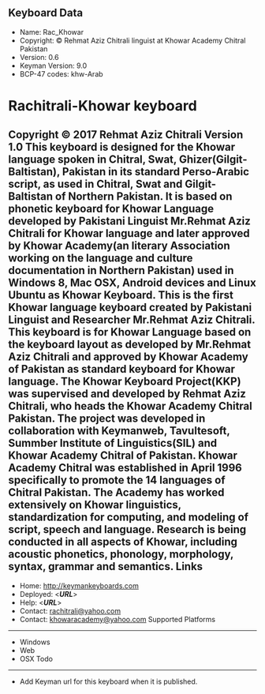 Keyboard Data
-------------

* Name:           Rac_Khowar
* Copyright:      © Rehmat Aziz Chitrali linguist at Khowar Academy Chitral Pakistan
* Version:        0.6
* Keyman Version: 9.0
* BCP-47 codes:   khw-Arab

Rachitrali-Khowar keyboard
=====================
Copyright © 2017 Rehmat Aziz Chitrali
Version 1.0
This keyboard is designed for the Khowar language spoken in Chitral, Swat, Ghizer(Gilgit-Baltistan), Pakistan in its standard Perso-Arabic script, as used in Chitral, Swat and Gilgit-Baltistan of Northern Pakistan. It is based on phonetic keyboard for Khowar Language developed by Pakistani Linguist Mr.Rehmat Aziz Chitrali for Khowar language and later approved by Khowar Academy(an literary Association working on the language and culture documentation in Northern Pakistan) used in Windows 8, Mac OSX, Android devices and Linux Ubuntu as Khowar Keyboard.
This is the first Khowar language keyboard created by Pakistani Linguist and Researcher Mr.Rehmat Aziz Chitrali. This keyboard is for Khowar Language based on the keyboard layout as developed by Mr.Rehmat Aziz Chitrali and approved by Khowar Academy of Pakistan as standard keyboard for Khowar language.
The Khowar Keyboard Project(KKP) was supervised and developed by Rehmat Aziz Chitrali, who heads the Khowar Academy Chitral Pakistan. The project was developed in collaboration with Keymanweb, Tavultesoft, Summber Institute of Linguistics(SIL) and Khowar Academy Chitral of Pakistan.
Khowar Academy Chitral was established in April 1996 specifically to promote the 14 languages of Chitral Pakistan. The Academy has worked extensively on Khowar linguistics, standardization for computing, and modeling of script, speech and language. Research is being conducted in all aspects of Khowar, including acoustic phonetics, phonology, morphology, syntax, grammar and semantics. 
Links
-----
* Home: http://keymankeyboards.com
* Deployed: <___URL___>
* Help: <___URL___>
* Contact: <rachitrali@yahoo.com>
* Contact: <khowaracademy@yahoo.com>
Supported Platforms
-------------------
* Windows
* Web
* OSX
Todo
----
* Add Keyman url for this keyboard when it is published.
